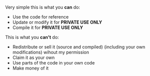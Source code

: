 Very simple this is what you **can** do:

- Use the code for reference
- Update or modify it for **PRIVATE USE ONLY**
- Compile it for **PRIVATE USE ONLY**

This is what you **can't** do:
- Redistribute or sell it (source and compiled) (including your own modifications) wihout my permission
- Claim it as your own
- Use parts of the code in your own code
- Make money of it
